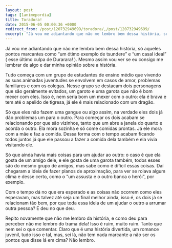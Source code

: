 ```yaml
---
layout: post
tags: [1animepordia]
title: Toradora!
date: 2015-06-05 00:00:36 +0000
redirect_from: /post/120732949699/toradora/,/post/120732949699/
excerpt: "Já vou me adiantando que não me lembro bem dessa história, só aqueles pontos marcantes como “um ótimo exemplo de tsundere” e “um casal ideal” ( esse último culpa de Durarara! ). Mesmo assim vou ver se eu consigo me lembrar de algo e dar minha opinião sobre a história."
---
```


Já vou me adiantando que não me lembro bem dessa história, só aqueles
pontos marcantes como “um ótimo exemplo de tsundere” e “um casal ideal”
( esse último culpa de Durarara! ). Mesmo assim vou ver se eu consigo me
lembrar de algo e dar minha opinião sobre a história.

Tudo começa com um grupo de estudantes de ensino médio que vivendo as
suas animadas juventudes se envolvem em casos de amor, problemas
familiares e com os colegas. Nesse grupo se destacam dois personagens
que são geralmente evitados, um garoto e uma garota que não é bom mexer
com eles. Isso é, nem seria bom um mexer com o outro: ela é brava e tem
até o apelido de tigresa, já ele é mais relacionado com um dragão.

Só que eles não fazem uma gangue ou algo assim, na verdade eles dois já
dão problemas um para o outro. Para começar os dois acabam se
relacionando por que são vizinhos, tanto que um abre a janela do quarto
e acorda o outro. Ela mora sozinha e só come comidas prontas. Já ele
mora com a mãe e faz a comida. Dessa forma com o tempo acabam ficando
todos juntos já que ele passou a fazer a comida dela também e ela vivia
visitando ele.

Só que ainda havia mais coisas para um ajudar ao outro: o caso é que ela
gosta de um amigo dele, e ele gosta de uma garota também, todos esses
são do mesmo grupo de amigos, mas sabe como é difícil essas coisas. Daí
chegaram a ideia de fazer planos de aproximação, para ver se rolava
algum clima e desse certo, como o “um assusta e o outro banca o herói",
por exemplo.

Com o tempo dá no que era esperado e as coisas não ocorrem como eles
esperavam, mas talvez até seja um final melhor ainda, isso é, os dois já
se relacionam tão bem, por que toda essa ideia de um ajudar o outro a
arrumar outra pessoa? E deu no que deu.

Repito novamente que não me lembro da história, e como deu para perceber
não me lembro do trama dela! Isso é ruim, muito ruim. Tanto que nem sei
o que comentar. Claro que é uma história divertida, um romance juvenil,
tudo isso e tal, mas, sei lá, não tem nada marcante a não ser os pontos
que disse lá em cima? Não lembro.


